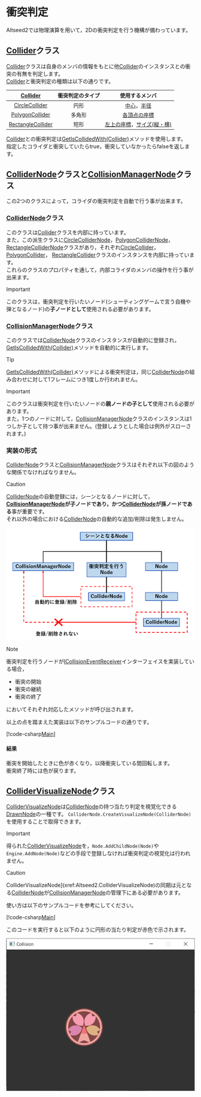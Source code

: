 # 衝突判定

Altseed2では物理演算を用いて，2Dの衝突判定を行う機構が備わっています。  

## [Collider](xref:Altseed2.Collider)クラス

[Collider](xref:Altseed2.Collider)クラスは自身のメンバの情報をもとに他[Collider](xref:Altseed2.Collider)のインスタンスとの衝突の有無を判定します。  
[Collider](xref:Altseed2.Collider)と衝突判定の種類は以下の通りです。

|[Collider](xref:Altseed2.Collider)|衝突判定のタイプ|使用するメンバ|
|:---:|:---:|:---:|
|[CircleCollider](xref:Altseed2.CircleCollider)|円形|[中心](xref:Altseed2.Collider.Position)，[半径](xref:Altseed2.CircleCollider.Radius)|
|[PolygonCollider](xref:Altseed2.PolygonCollider)|多角形|[各頂点の座標](xref:Altseed2.PolygonCollider.Vertexes)|
|[RectangleCollider](xref:Altseed2.RectangleCollider)|短形|[左上の座標](xref:Altseed2.Collider.Position)，[サイズ(縦・横)](xref:Altseed2.RectangleCollider.Size)|

[Collider](xref:Altseed2.Collider)との衝突判定は[GetIsCollidedWith(Collider)](xref:Altseed2.Collider.GetIsCollidedWith(Altseed2.Collider))メソッドを使用します。  
指定したコライダと衝突していたらtrue，衝突していなかったらfalseを返します。  

## [ColliderNode](xref:Altseed2.ColliderNode)クラスと[CollisionManagerNode](xref:Altseed2.CollisionManagerNode)クラス

この2つのクラスによって，コライダの衝突判定を自動で行う事が出来ます。  

### [ColliderNode](xref:Altseed2.ColliderNode)クラス

このクラスは[Collider](xref:Altseed2.Collider)クラスを内部に持っています。  
また，この派生クラスに[CircleColliderNode](xref:Altseed2.CircleColliderNode)，[PolygonColliderNode](xref:Altseed2.PolygonColliderNode)，
[RectangleColliderNode](xref:Altseed2.RectangleColliderNode)クラスがあり，それぞれ[CircleCollider](xref:Altseed2.CircleCollider)，
[PolygonCollider](xref:Altseed2.PolygonCollider)，
[RectangleCollider](xref:Altseed2.RectangleCollider)クラスのインスタンスを内部に持っています。  
これらのクラスのプロパティを通して，内部コライダのメンバの操作を行う事が出来ます。  

> [!IMPORTANT]
> このクラスは，衝突判定を行いたいノード(シューティングゲームで言う自機や弾となるノード)の**子ノードとして**使用される必要があります。

### [CollisionManagerNode](xref:Altseed2.CollisionManagerNode)クラス

このクラスでは[ColliderNode](xref:Altseed2.ColliderNode)クラスのインスタンスが自動的に登録され，[GetIsCollidedWith(Collider)](xref:Altseed2.Collider.GetIsCollidedWith(Altseed2.Collider))メソッドを自動的に実行します。

> [!TIP]
> [GetIsCollidedWith(Collider)](xref:Altseed2.Collider.GetIsCollidedWith(Altseed2.Collider))メソッドによる衝突判定は，同じ[ColliderNode](xref:Altseed2.ColliderNode)の組み合わせに対して1フレームにつき1度しか行われません。

> [!IMPORTANT]
> このクラスは衝突判定を行いたいノードの**親ノードの子として**使用される必要があります。  
> また，1つのノードに対して，[CollisionManagerNode](xref:Altseed2.CollisionManagerNode)クラスのインスタンスは1つしか子として持つ事が出来ません。(登録しようとした場合は例外がスローされます。)

### 実装の形式

[ColliderNode](xref:Altseed2.ColliderNode)クラスと[CollisionManagerNode](xref:Altseed2.CollisionManagerNode)クラスはそれぞれ以下の図のような関係でなければなりません。  

> [!CAUTION]
> [ColliderNode](xref:Altseed2.ColliderNode)の自動登録には，シーンとなるノードに対して，**[CollisionManagerNode](xref:Altseed2.CollisionManagerNode)が子ノードであり，かつ[ColliderNode](xref:Altseed2.ColliderNode)が孫ノードである**事が重要です。  
> それ以外の場合における[ColliderNode](xref:Altseed2.ColliderNode)の自動的な追加/削除は発生しません。

![Structure](Image/Structure.png)

> [!NOTE]
> 衝突判定を行うノードが[ICollisionEventReceiver](xref:Altseed2.ICollisionEventReceiver)インターフェイスを実装している場合，
> 
> - 衝突の開始
> - 衝突の継続
> - 衝突の終了
> 
> においてそれぞれ対応したメソッドが呼び出されます。

以上の点を踏まえた実装は以下のサンプルコードの通りです。  

[!code-csharp[Main](../../Src/Samples/Physics/Collision.cs)]

#### 結果
衝突を開始したときに色が赤くなり，以降衝突している間回転します。  
衝突終了時には色が戻ります。

## [ColliderVisualizeNode](xref:Altseed2.ColliderVisualizeNode)クラス

[ColliderVisualizeNode](xref:Altseed2.ColliderVisualizeNode)は[ColliderNode](xref:Altseed2.ColliderNode)の持つ当たり判定を視覚化できる[DrawnNode](xref:Altseed2.DrawnNode)の一種です。
`ColliderNode.CreateVisualizeNode(ColliderNode)`を使用することで取得できます。

> [!IMPORTANT]
> 得られた[ColliderVisualizeNode](xref:Altseed2.ColliderVisualizeNode)を，`Node.AddChildNode(Node)`や`Engine.AddNode(Node)`などの手段で登録しなければ衝突判定の視覚化は行われません。

> [!CAUTION]
> ColliderVisualizeNode](xref:Altseed2.ColliderVisualizeNode)の同期は元となる[ColliderNode](xref:Altseed2.ColliderNode)が[CollisionManagerNode](xref:Altseed2.CollisionManagerNode)の管理下にある必要があります。

使い方は以下のサンプルコードを参考にしてください。

[!code-csharp[Main](../../Src/Samples/Physics/ColliderVisualization.cs)]

このコードを実行すると以下のように円形の当たり判定が赤色で示されます。

![Visualization](Image/Visualization.png)